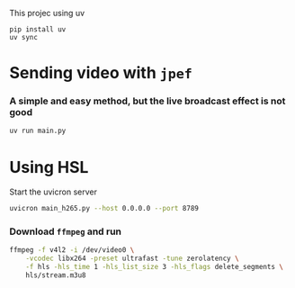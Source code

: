 This projec using uv

```
pip install uv
uv sync 
```


# Sending video with `jpef`

### A simple and easy method, but the live broadcast effect is not good

```bash
uv run main.py
```


# Using HSL

Start the uvicron server

```bash
uvicron main_h265.py --host 0.0.0.0 --port 8789
```

### Download `ffmpeg` and run

```bash
ffmpeg -f v4l2 -i /dev/video0 \
    -vcodec libx264 -preset ultrafast -tune zerolatency \
    -f hls -hls_time 1 -hls_list_size 3 -hls_flags delete_segments \
    hls/stream.m3u8
```

